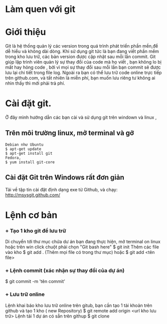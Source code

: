 Làm quen với git
==============

# Giới thiệu 

Git là hệ thống quản lý các version trong quá trình phát triển phần mền,để dễ hiểu và không dài dòng.
Khi sử dụng git tức là bạn đang viết phần mềm trong kho lưu trữ, các bản version được cập nhật sau mỗi lần commit.
Git giúp lập trình viên quản lý sự thay đổi của code mà họ viết , bạn không lo bị mất  hay hỏng code ,
bởi vì mọi sự thay đổi sau mỗi lần bạn commit sẽ được lưu lại chi tiết trong file log. Ngoài ra bạn có thể lưu trữ code
online trực tiếp trên github.com, và tất nhiên là miễn phí, bạn muốn lưu riêng tư không ai nhìn thấy thì mới phải trả phí.

# Cài đặt git. 

 Ở đây mình hướng dẫn các bạn cài và sử dụng git trên windown và linux ,

## Trên môi trường linux, mở terminal và gỡ 

    Debian như Ubuntu
    $ apt-get update
    $ apt-get install git
    Fedora, 
    $ yum install git-core
    
## Cài đặt Git trên Windows rất đơn giản 
Tải về tập tin cài đặt định dạng exe từ Github, và chạy: http://msysgit.github.com/
# Lệnh cơ bản # 
### + Tạo 1 kho git để lưu trữ 
 Di chuyển tới thư mục chứa dư án bạn đang thực hiện, mở terminal on linux hoặc trên win click chuột phải
 chọn "Git bash here"
  $ git init
  Thêm các file vào kho 
  $ git add . (Thêm mọi file có trong thư mục)
  hoặc 
  $ git add <tên file>
### + Lệnh commit (xác nhận sự thay đổi của dự án)  ###
  $ git commit -m 'tên commit'
### + Lưu trữ online ###
  Lệnh khai báo kho lưu trữ online trên gitub, bạn cần tạo 1 tài khoản trên github và tạo 1 kho ( new Repository)
  $ git remote add origin <url kho lưu trữ>
  Lệnh tải 1 dự án có sẵn trên githup
  $ git clone <url>
